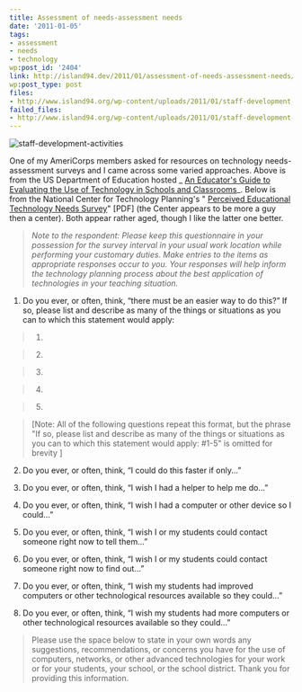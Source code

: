 ```yaml
---
title: Assessment of needs-assessment needs
date: '2011-01-05'
tags:
- assessment
- needs
- technology
wp:post_id: '2404'
link: http://island94.dev/2011/01/assessment-of-needs-assessment-needs/
wp:post_type: post
files:
- http://www.island94.org/wp-content/uploads/2011/01/staff-development-activities-600x684.jpg
failed_files:
- http://www.island94.org/wp-content/uploads/2011/01/staff-development-activities.jpg
---
```


![](http://www.island94.org/wp-content/uploads/2011/01/staff-development-activities-600x684.jpg "staff-development-activities")

One of my AmeriCorps members asked for resources on technology needs-assessment surveys and I came across some varied approaches. Above is from the US Department of Education hosted _ [An Educator's Guide to Evaluating the Use of Technology in Schools and Classrooms](http://www2.ed.gov/pubs/EdTechGuide/appc-5.html)_. Below is from the National Center for Technology Planning's " [Perceived Educational Technology Needs Survey](http://www.nctp.com/downloads/assess.pdf)" [PDF] (the Center appears to be more a guy then a center). Both appear rather aged, though I like the latter one better.

> _Note to the respondent: Please keep this questionnaire in your possession for the survey interval in your usual work location while performing your customary duties. Make entries to the items as appropriate responses occur to you. Your responses will help inform the technology planning process about the best application of technologies in your teaching situation._

>

>  

1. Do you ever, or often, think, “there must be an easier way to do this?” If so, please list and describe as many of the things or situations as you can to which this statement would apply:

>

> 1.

> 2.

> 3.

> 4.

> 5.

> [Note: All of the following questions repeat this format, but the phrase "If so, please list and describe as many of the things or situations as you can to which this statement would apply: #1-5" is omitted for brevity ]

>  

2. Do you ever, or often, think, “I could do this faster if only...”

>  

3. Do you ever, or often, think, “I wish I had a helper to help me do...”

>  

4. Do you ever, or often, think, “I wish I had a computer or other device so I could...”

>  

5. Do you ever, or often, think, “I wish I or my students could contact someone right now to tell them...”

>  

6. Do you ever, or often, think, “I wish I or my students could contact someone right now to find out...”

>  

7. Do you ever, or often, think, “I wish my students had improved computers or other technological resources available so they could...”

>  

8. Do you ever, or often, think, “I wish my students had more computers or other technological resources available so they could...”

>

>

> Please use the space below to state in your own words any suggestions, recommendations, or concerns you have for the use of computers, networks, or other advanced technologies for your work or for your students, your school, or the school district. Thank you for providing this information.